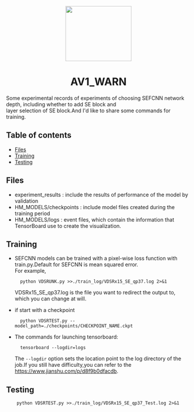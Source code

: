 <div align=center>
   <img width="180" height="150" src="images/logo.png"/>
   <h1>AV1_WARN</h1>
</div>
Some experimental records of experiments of choosing SEFCNN network depth, including whether to add SE block and <br>
layer selection of SE block.And I'd like to share some commands for training.

## Table of contents

- [Files](#Files)
- [Training](#Training)
- [Testing](#testing)

## Files
* experiment_results : include the results of performance of the model by validation
* HM_MODELS/checkpoints : include model files created during the training period
* HM_MODELS/logs : event files, which contain the information that TensorBoard use to create the visualization.

## Training
* SEFCNN models can be trained with a pixel-wise loss function with train.py.Default for SEFCNN is mean squared error.<br>
For example,

        python VDSRUNK.py >>./train_log/VDSRx15_SE_qp37.log 2>&1

    VDSRx15_SE_qp37.log is the file you want to redirect the output to, which you can change at will.

* if start with a checkpoint

        python VDSRTEST.py --model_path=./checkpoints/CHECKPOINT_NAME.ckpt

* The commands for launching tensorboard:

        tensorboard --logdir=logs
        
    The `--logdir` option sets the location point to the log directory of the job.If you still have difficulty,you can refer to the <br>
    https://www.jianshu.com/p/d8f9b0dfacdb.

## Testing

        python VDSRTEST.py >>./train_log/VDSRx15_SE_qp37_Test.log 2>&1


